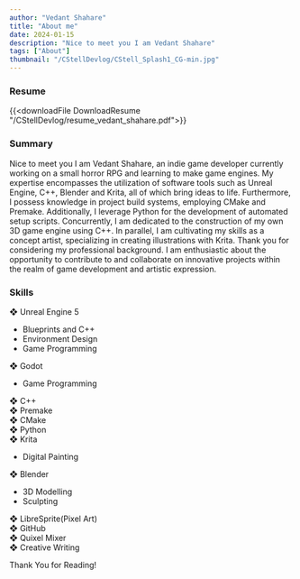 ```yaml
---
author: "Vedant Shahare"
title: "About me"
date: 2024-01-15
description: "Nice to meet you I am Vedant Shahare"
tags: ["About"]
thumbnail: "/CStellDevlog/CStell_Splash1_CG-min.jpg"
---
```


### Resume

{{<downloadFile DownloadResume "/CStellDevlog/resume_vedant_shahare.pdf">}}

### Summary

Nice to meet you I am Vedant Shahare, an indie game developer currently working on a small horror RPG and learning to make game engines. My expertise encompasses the utilization of software tools such as Unreal Engine, C++, Blender and Krita, all of which bring ideas to life.
Furthermore, I possess knowledge in project build systems, employing CMake and Premake. Additionally, I leverage Python for the development of automated setup scripts. Concurrently, I am dedicated to the construction of my own 3D game engine using C++.
In parallel, I am cultivating my skills as a concept artist, specializing in creating illustrations with Krita.
Thank you for considering my professional background. I am enthusiastic about the opportunity to contribute to and collaborate on innovative projects within the realm of game development and artistic expression.

### Skills

❖ Unreal Engine 5  
 - Blueprints and C++  
 - Environment Design
 - Game Programming

❖ Godot  
 - Game Programming

❖ C++  
❖ Premake  
❖ CMake  
❖ Python  
❖ Krita  
 - Digital Painting

❖ Blender  
 - 3D Modelling  
 - Sculpting

❖ LibreSprite(Pixel Art)  
❖ GitHub  
❖ Quixel Mixer  
❖ Creative Writing  

Thank You for Reading!